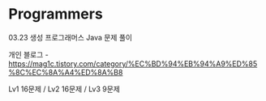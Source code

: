 # Programmers
03.23 생성
프로그래머스 Java 문제 풀이

개인 블로그 - https://mag1c.tistory.com/category/%EC%BD%94%EB%94%A9%ED%85%8C%EC%8A%A4%ED%8A%B8

Lv1 16문제 / Lv2 16문제 / Lv3 9문제

